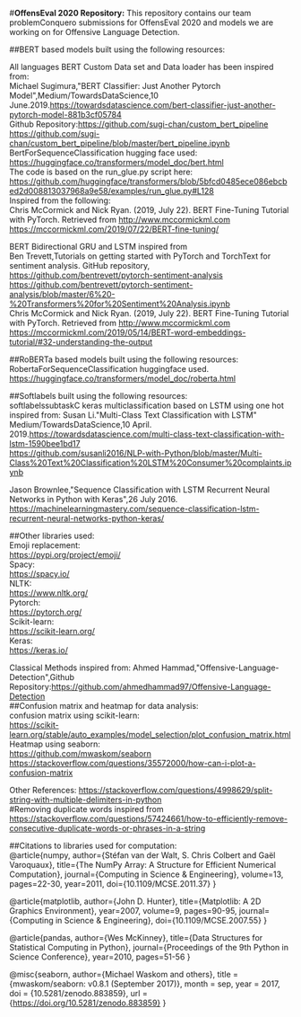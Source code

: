 #**OffensEval 2020 Repository:**
This repository contains our team problemConquero submissions for OffensEval 2020 and models we are working on for Offensive Language Detection.

##BERT based models built using the following resources:

All languages BERT Custom Data set and Data loader has been inspired from:<br/>
Michael Sugimura,"BERT Classifier: Just Another Pytorch Model",Medium/TowardsDataScience,10 June.2019.https://towardsdatascience.com/bert-classifier-just-another-pytorch-model-881b3cf05784<br/>
Github Repository:https://github.com/sugi-chan/custom_bert_pipeline<br/>
https://github.com/sugi-chan/custom_bert_pipeline/blob/master/bert_pipeline.ipynb<br/>
BertForSequenceClassification hugging face used:<br/>
https://huggingface.co/transformers/model_doc/bert.html <br/>
The code is based on the run_glue.py script here: <br/>
https://github.com/huggingface/transformers/blob/5bfcd0485ece086ebcbed2d008813037968a9e58/examples/run_glue.py#L128 <br/>
Inspired from the following: <br/>
Chris McCormick and Nick Ryan. (2019, July 22). BERT Fine-Tuning Tutorial with PyTorch. Retrieved from http://www.mccormickml.com<br/>
https://mccormickml.com/2019/07/22/BERT-fine-tuning/ <br/>

BERT Bidirectional GRU and LSTM inspired from <br/>
Ben Trevett,Tutorials on getting started with PyTorch and TorchText for sentiment analysis. GitHub repository, https://github.com/bentrevett/pytorch-sentiment-analysis<br/>
https://github.com/bentrevett/pytorch-sentiment-analysis/blob/master/6%20-%20Transformers%20for%20Sentiment%20Analysis.ipynb<br/>
Chris McCormick and Nick Ryan. (2019, July 22). BERT Fine-Tuning Tutorial with PyTorch. Retrieved from http://www.mccormickml.com<br/>
https://mccormickml.com/2019/05/14/BERT-word-embeddings-tutorial/#32-understanding-the-output<br/>


##RoBERTa based models built using the following resources: <br/>
RobertaForSequenceClassification huggingface used.  <br/>
https://huggingface.co/transformers/model_doc/roberta.html <br/>

##Softlabels built using the following resources: <br/>
softlabelssubtaskC keras multiclassification based on LSTM  using one hot  inspired from:
Susan Li."Multi-Class Text Classification with LSTM" Medium/TowardsDataScience,10 April. 2019.https://towardsdatascience.com/multi-class-text-classification-with-lstm-1590bee1bd17 <br/>
https://github.com/susanli2016/NLP-with-Python/blob/master/Multi-Class%20Text%20Classification%20LSTM%20Consumer%20complaints.ipynb <br/>

Jason Brownlee,"Sequence Classification with LSTM Recurrent Neural Networks in Python with Keras",26 July 2016. https://machinelearningmastery.com/sequence-classification-lstm-recurrent-neural-networks-python-keras/<br/>

##Other libraries used: <br/>
Emoji replacement: <br/>
https://pypi.org/project/emoji/ <br/>
Spacy: <br/>
https://spacy.io/ <br/>
NLTK: <br/>
https://www.nltk.org/ <br/>
Pytorch: <br/>
https://pytorch.org/ <br/>
Scikit-learn: <br/>
https://scikit-learn.org/ <br/>
Keras: <br/>
https://keras.io/ <br/>

Classical Methods inspired from:
Ahmed Hammad,"Offensive-Language-Detection",Github Repository:https://github.com/ahmedhammad97/Offensive-Language-Detection
<br/>
##Confusion matrix and heatmap for data analysis:<br/>
confusion matrix using scikit-learn:<br/>
https://scikit-learn.org/stable/auto_examples/model_selection/plot_confusion_matrix.html<br/>
Heatmap using seaborn:<br/>
https://github.com/mwaskom/seaborn<br/>
https://stackoverflow.com/questions/35572000/how-can-i-plot-a-confusion-matrix<br/>

Other References:
https://stackoverflow.com/questions/4998629/split-string-with-multiple-delimiters-in-python <br/>
#Removing duplicate words inspired from https://stackoverflow.com/questions/57424661/how-to-efficiently-remove-consecutive-duplicate-words-or-phrases-in-a-string <br/>


##Citations to libraries used for computation:<br/>
@article{numpy,
    author={Stéfan van der Walt, S. Chris Colbert and Gaël Varoquaux},
    title={The NumPy Array: A Structure for Efficient Numerical Computation},
    journal={Computing in Science & Engineering},
    volume=13,
    pages=22-30,
    year=2011,
    doi={10.1109/MCSE.2011.37}
}

@article{matplotlib,
    author={John D. Hunter},
    title={Matplotlib: A 2D Graphics Environment},
    year=2007,
    volume=9,
    pages=90-95,
    journal={Computing in Science & Engineering},
    doi={10.1109/MCSE.2007.55}
}

@article{pandas,
    author={Wes McKinney},
    title={Data Structures for Statistical Computing in Python},
    journal={Proceedings of the 9th Python in Science Conference},
    year=2010,
    pages=51-56
}

@misc{seaborn,
    author={Michael Waskom and others},
    title        = {mwaskom/seaborn: v0.8.1 (September 2017)},
    month        = sep,
    year         = 2017,
    doi          = {10.5281/zenodo.883859},
    url          = {https://doi.org/10.5281/zenodo.883859}
}

